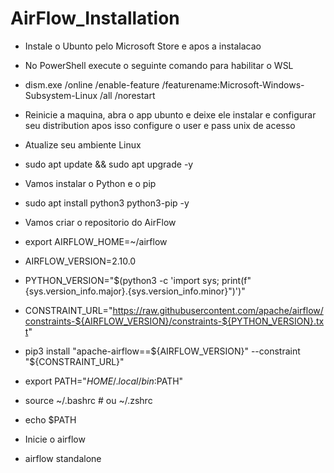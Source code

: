 # AirFlow_Installation

 - Instale o Ubunto pelo Microsoft Store e apos a instalacao

 - No PowerShell execute o seguinte comando para habilitar o WSL 
 * dism.exe /online /enable-feature /featurename:Microsoft-Windows-Subsystem-Linux /all /norestart

 - Reinicie a maquina, abra o app ubunto e deixe ele instalar e configurar seu distribution apos isso configure o user e pass unix de acesso
 
 - Atualize seu ambiente Linux
 * sudo apt update && sudo apt upgrade -y

 - Vamos instalar o Python e o pip
 * sudo apt install python3 python3-pip -y

 - Vamos criar o repositorio do AirFlow
 * export AIRFLOW_HOME=~/airflow
 * AIRFLOW_VERSION=2.10.0
 * PYTHON_VERSION="$(python3 -c 'import sys; print(f"{sys.version_info.major}.{sys.version_info.minor}")')"
 * CONSTRAINT_URL="https://raw.githubusercontent.com/apache/airflow/constraints-${AIRFLOW_VERSION}/constraints-${PYTHON_VERSION}.txt"

 * pip3 install "apache-airflow==${AIRFLOW_VERSION}" --constraint "${CONSTRAINT_URL}"

 * export PATH="$HOME/.local/bin:$PATH"
 * source ~/.bashrc  # ou ~/.zshrc
 * echo $PATH

 - Inicie o airflow
 * airflow standalone
